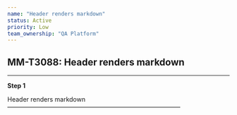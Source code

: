 ```yaml
---
name: "Header renders markdown"
status: Active
priority: Low
team_ownership: "QA Platform"
---
```


## MM-T3088: Header renders markdown

---

**Step 1**

Header renders markdown\
————————————————————————————
